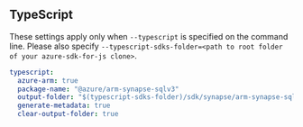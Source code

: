 ## TypeScript

These settings apply only when `--typescript` is specified on the command line.
Please also specify `--typescript-sdks-folder=<path to root folder of your azure-sdk-for-js clone>`.

``` yaml $(typescript)
typescript:
  azure-arm: true
  package-name: "@azure/arm-synapse-sqlv3"
  output-folder: "$(typescript-sdks-folder)/sdk/synapse/arm-synapse-sqlv3"
  generate-metadata: true
  clear-output-folder: true 
```
